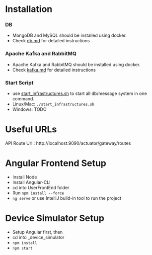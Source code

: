 # Installation
### DB
* MongoDB and MySQL should be installed using docker.
* Check [db.md](_config_databases/db.md) for detailed instructions

### Apache Kafka and RabbitMQ
* Apache Kafka and RabbitMQ should be installed using docker.
* Check [kafka.md](_config_kafka/kafka.md) for detailed instructions

### Start Script
* use [start_infrastructures.sh](start_infrastructures.sh) to start all db/message system in one command.
* Linux/Mac: `./start_infrastructures.sh`
* Windows: TODO

# Useful URLs
API Route Url : http://localhost:9090/actuator/gateway/routes


# Angular Frontend Setup
* Install Node
* Install Angular-CLI
* cd into UserFrontEnd folder
* Run `npm install --force`
* `ng serve` or use IntelliJ build-in tool to run the project

# Device Simulator Setup
* Setup Angular first, then
* cd into _device_simulator
* `npm install`
* `npm start`